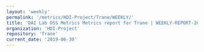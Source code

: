 ```yaml
---
layout: 'weekly'
permalink: '/metrics/HDI-Project/Trane/WEEKLY/'
title: 'DAI Lab OSS Metrics Metrics report for Trane | WEEKLY-REPORT-2019-06-30'
organization: 'HDI-Project'
repository: 'Trane'
current_date: '2019-06-30'
---
```

